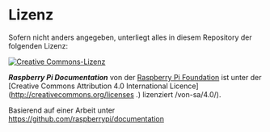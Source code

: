 # Lizenz

Sofern nicht anders angegeben, unterliegt alles in diesem Repository der folgenden Lizenz:

[![Creative Commons-Lizenz](https://licensebuttons.net/l/by-sa/4.0/88x31.png)](http://creativecommons.org/licenses/by-sa/4.0/)

***Raspberry Pi Documentation*** von der [Raspberry Pi Foundation](https://www.raspberrypi.org/) ist unter der [Creative Commons Attribution 4.0 International Licence](http://creativecommons.org/licenses .) lizenziert /von-sa/4.0/).

Basierend auf einer Arbeit unter https://github.com/raspberrypi/documentation